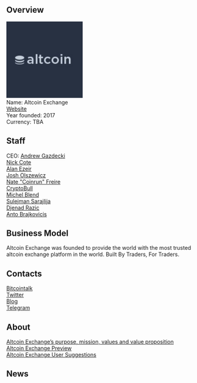 ## Overview
![ logo](../projects/logo/altcoin_exchange.jpg)  
Name: Altcoin Exchange   
[Website](https://www.altcoinexchange.com/)  
Year founded: 2017  
Currency: TBA  
## Staff
CEO: [Andrew Gazdecki](../people/andrew_gazdecki.md)  
[Nick Cote](../people/nick_cote.md)  
[Alan Ezeir](../people/alan_ezeir.md)  
[Josh Olszewicz](../people/josh_olszewicz.md)  
[Nate "Coinrun" Freire](../people/nate_freire.md)  
[CryptoBull](../people/cryptobull.md)  
[Michel Blend](../people/michel_blend.md)  
[Sulejman Sarajlija](../people/sulejman_sarajlija.md)  
[Djenad Razic](../people/djenad_razic.md)  
[Anto Brajkovicis](../people/anto_brajkovicis.md)  
## Business Model
Altcoin Exchange was founded to provide the world with the most trusted altcoin exchange platform in the world. Built By Traders, For Traders.
## Contacts
[Bitcointalk]()   
[Twitter](https://twitter.com/altcoinexchnge)    
[Blog](https://medium.com/@altcoinexchnge)    
[Telegram](https://t.me/altcoinexchange)  
## About
[Altcoin Exchange’s purpose, mission, values and value proposition](https://medium.com/@altcoinexchnge/altcoin-exchanges-purpose-mission-values-and-value-proposition-7d525303c005)  
[Altcoin Exchange Preview](http://preview.altcoinexchange.com/)  
[Altcoin Exchange User Suggestions](https://feedback.altcoinexchange.com/)
## News
